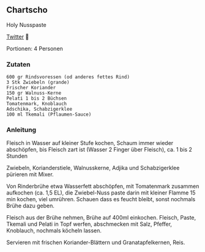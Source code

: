 ## Chartscho

Holy Nusspaste

[Twitter](https://twitter.com/BergerWthur/status/1522882447305756673) :thread:

Portionen: 4 Personen

### Zutaten

    600 gr Rindsvoressen (od anderes fettes Rind)
    3 Stk Zwiebeln (grande)
    Frischer Koriander
    150 gr Walnuss-Kerne
    Pelati 1 bis 2 Büchsen
    Tomatenmark, Knoblauch
    Adschika, Schabzigerklee
    100 ml Tkemali (Pflaumen-Sauce)

### Anleitung

Fleisch in Wasser auf kleiner Stufe kochen, Schaum immer wieder abschöpfen, bis Fleisch zart ist (Wasser 2 Finger über Fleisch), ca. 1 bis 2 Stunden

Zwiebeln, Korianderstiele, Walnusskerne, Adjika und Schabzigerklee pürieren mit Mixer.

Von Rinderbrühe etwa Wasserfett abschöpfen, mit Tomatenmark zusammen aufkochen (ca. 1,5 EL), die Zwiebel-Nuss paste darin mit kleiner Flamme 15 min kochen, viel umrühren. Schauen dass es feucht bleibt, sonst nochmals Brühe dazu geben.

Fleisch aus der Brühe nehmen, Brühe auf 400ml einkochen. Fleisch, Paste, Tkemali und Pelati in Topf werfen, abschmecken mit Salz, Pfeffer, Knoblauch, nochmals köcheln lassen.

Servieren mit frischen Koriander-Blättern und Granatapfelkernen, Reis.

